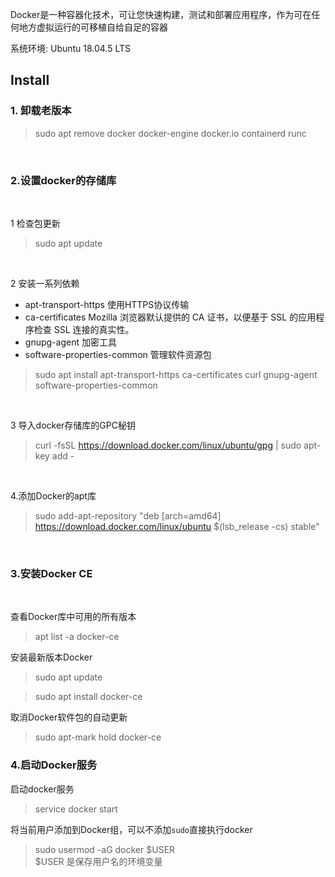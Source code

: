 
Docker是一种容器化技术，可让您快速构建，测试和部署应用程序，作为可在任何地方虚拟运行的可移植自给自足的容器


系统环境: Ubuntu 18.04.5 LTS

## Install

### 1. 卸载老版本
> sudo apt remove docker docker-engine docker.io containerd runc


<br/>

### 2.设置docker的存储库

<br/>

1 检查包更新
> sudo apt update

<br/>

2 安装一系列依赖
* apt-transport-https 使用HTTPS协议传输
* ca-certificates   Mozilla 浏览器默认提供的 CA 证书，以便基于 SSL 的应用程序检查 SSL 连接的真实性。
* gnupg-agent  加密工具
* software-properties-common 管理软件资源包

> sudo apt install apt-transport-https ca-certificates curl gnupg-agent software-properties-common
<br/>

3 导入docker存储库的GPC秘钥
> curl -fsSL https://download.docker.com/linux/ubuntu/gpg | sudo apt-key add -

<br/>

4.添加Docker的apt库
> sudo add-apt-repository "deb [arch=amd64] https://download.docker.com/linux/ubuntu $(lsb_release -cs) stable"

<br/>

### 3.安装Docker CE

<br/>

查看Docker库中可用的所有版本
> apt list -a docker-ce

安装最新版本Docker
> sudo apt update

> sudo apt install docker-ce


取消Docker软件包的自动更新
> sudo apt-mark hold docker-ce


### 4.启动Docker服务

启动docker服务
> service docker start

将当前用户添加到Docker组，可以不添加`sudo`直接执行docker
> sudo usermod -aG docker $USER  
$USER 是保存用户名的环境变量